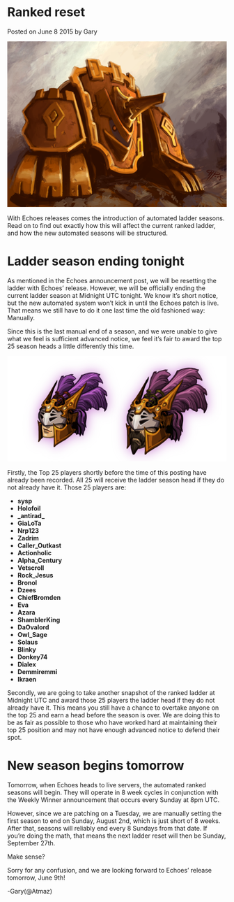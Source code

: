 # Ranked reset

Posted on June 8 2015 by Gary

![image](images/2015/06/blast_automaton.png)

With Echoes releases comes the introduction of automated ladder seasons. Read on to find out exactly how this will affect the current ranked ladder, and how the new automated seasons will be structured.

# Ladder season ending tonight
As mentioned in the Echoes announcement post, we will be resetting the ladder with Echoes’ release. However, we will be officially ending the current ladder season at Midnight UTC tonight. We know it’s short notice, but the new automated system won’t kick in until the Echoes patch is live. That means we still have to do it one last time the old fashioned way: Manually.

Since this is the last manual end of a season, and we were unable to give what we feel is sufficient advanced notice, we feel it’s fair to award the top 25 season heads a little differently this time.

![image](images/2014/10/top10heads.png)

Firstly, the Top 25 players shortly before the time of this posting have already been recorded. All 25 will receive the ladder season head if they do not already have it. Those 25 players are:

* **sysp**
* **Holofoil**
* **\_antirad\_**
* **GiaLoTa**
* **Nrp123**
* **Zadrim**
* **Caller_Outkast**
* **Actionholic**
* **Alpha_Century**
* **Vetscroll**
* **Rock_Jesus**
* **Bronol**
* **Dzees**
* **ChiefBromden**
* **Eva**
* **Azara**
* **ShamblerKing**
* **DaOvalord**
* **Owl_Sage**
* **Solaus**
* **Blinky**
* **Donkey74**
* **Dialex**
* **Demmiremmi**
* **Ikraen**

Secondly, we are going to take another snapshot of the ranked ladder at Midnight UTC and award those 25 players the ladder head if they do not already have it. This means you still have a chance to overtake anyone on the top 25 and earn a head before the season is over. We are doing this to be as fair as possible to those who have worked hard at maintaining their top 25 position and may not have enough advanced notice to defend their spot.

# New season begins tomorrow
Tomorrow, when Echoes heads to live servers, the automated ranked seasons will begin. They will operate in 8 week cycles in conjunction with the Weekly Winner announcement that occurs every Sunday at 8pm UTC.

However, since we are patching on a Tuesday, we are manually setting the first season to end on Sunday, August 2nd, which is just short of 8 weeks. After that, seasons will reliably end every 8 Sundays from that date. If you’re doing the math, that means the next ladder reset will then be Sunday, September 27th.

Make sense?

Sorry for any confusion, and we are looking forward to Echoes’ release tomorrow, June 9th!

 

-Gary(@Atmaz)